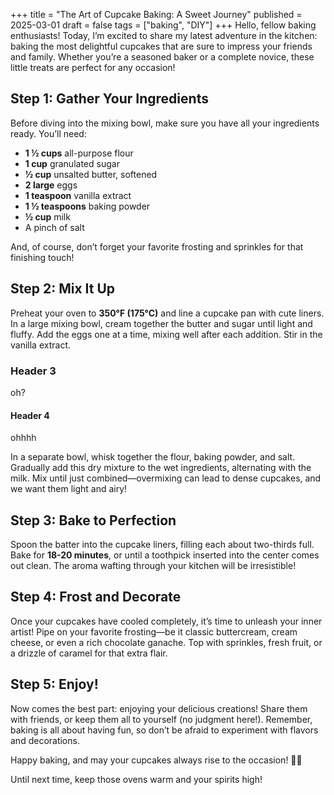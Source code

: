 +++
title = "The Art of Cupcake Baking: A Sweet Journey"
published = 2025-03-01
draft = false
tags = ["baking", "DIY"]
+++
Hello, fellow baking enthusiasts! Today, I’m excited to share my latest adventure in the kitchen: baking the most delightful cupcakes that are sure to impress your friends and family. Whether you’re a seasoned baker or a complete novice, these little treats are perfect for any occasion!

## Step 1: Gather Your Ingredients

Before diving into the mixing bowl, make sure you have all your ingredients ready. You’ll need:

- **1 ½ cups** all-purpose flour
- **1 cup** granulated sugar
- **½ cup** unsalted butter, softened
- **2 large** eggs
- **1 teaspoon** vanilla extract
- **1 ½ teaspoons** baking powder
- **½ cup** milk
- A pinch of salt

And, of course, don’t forget your favorite frosting and sprinkles for that finishing touch!

## Step 2: Mix It Up

Preheat your oven to **350°F (175°C)** and line a cupcake pan with cute liners. In a large mixing bowl, cream together the butter and sugar until light and fluffy. Add the eggs one at a time, mixing well after each addition. Stir in the vanilla extract.

### Header 3
oh?

#### Header 4
ohhhh

In a separate bowl, whisk together the flour, baking powder, and salt. Gradually add this dry mixture to the wet ingredients, alternating with the milk. Mix until just combined—overmixing can lead to dense cupcakes, and we want them light and airy!

## Step 3: Bake to Perfection

Spoon the batter into the cupcake liners, filling each about two-thirds full. Bake for **18-20 minutes**, or until a toothpick inserted into the center comes out clean. The aroma wafting through your kitchen will be irresistible!

## Step 4: Frost and Decorate

Once your cupcakes have cooled completely, it’s time to unleash your inner artist! Pipe on your favorite frosting—be it classic buttercream, cream cheese, or even a rich chocolate ganache. Top with sprinkles, fresh fruit, or a drizzle of caramel for that extra flair.

## Step 5: Enjoy!

Now comes the best part: enjoying your delicious creations! Share them with friends, or keep them all to yourself (no judgment here!). Remember, baking is all about having fun, so don’t be afraid to experiment with flavors and decorations.

Happy baking, and may your cupcakes always rise to the occasion! 🍰✨

Until next time, keep those ovens warm and your spirits high!
